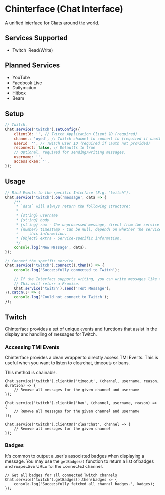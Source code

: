 # Chinterface (Chat Interface)

A unified interface for Chats around the world.

## Services Supported

- Twitch (Read/Write)

## Planned Services

- YouTube
- Facebook Live
- Dailymotion
- Hitbox
- Beam

## Setup

```js
// Twitch.
Chat.service('twitch').setConfig({
    clientId: '', // Twitch Application Client ID (required)
    channel: 'oyed', // Twitch channel to connect to (required if oauth not provided)
    userId: '', // Twitch User ID (required if oauth not provided)
    reconnect: false, // Defaults to true
    // Optional, required for sending/writing messages.
    username: '',
    accessToken: '',
});
```

## Usage

```js
// Bind Events to the specific Interface (E.g. "twitch").
Chat.service('twitch').on('message', data => {
    /**
     * `data` will always return the following structure:
     *
     * {string} username
     * {string} body
     * {string} raw - The unprocessed message, direct from the service
     * {number} timestamp - Can be null, depends on whether the service provides
     *     this information.
     * {Object} extra - Service-specific information.
     */
    console.log('New Message', data);
});

// Connect the specific service.
Chat.service('twitch').connect().then(() => {
    console.log('Successfully connected to Twitch');

    // If the Interface supports writing, you can write messages like this.
    // This will return a Promise.
    Chat.service('twitch').send('Test Message');
}).catch(() => {
    console.log('Could not connect to Twitch');
});
```


## Twitch
Chinterface provides a set of unique events and functions that assist in the
display and handling of messages for Twitch.

### Accessing TMI Events
Chinterface provides a clean wrapper to directly access TMI Events. This is useful when you
want to listen to clearchat, timeouts or bans.

This method is chainable.

```
Chat.service('twitch').clientOn('timeout', (channel, username, reason, duration) => {
    // Remove all messages for the given channel and username
});

Chat.service('twitch').clientOn('ban', (channel, username, reason) => {
    // Remove all messages for the given channel and username
]);

Chat.service('twitch').clientOn('clearchat', channel => {
    // Remove all messages for the given channel
});
```

### Badges
It's common to output a user's associated badges when displaying a message. You may
use the `getBadges()` function to return a list of badges and respective URLs for the
connected channel.

```
// Get all badges for all connected Twitch channels
Chat.service('twitch').getBadges().then(badges => {
    console.log('Successfully fetched all channel badges.', badges);
});
```